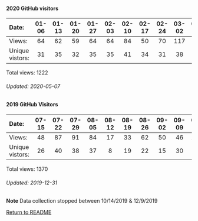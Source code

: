 #### 2020 GitHub visitors
Date:		   | 01-06   |       01-13   |       01-20   |       01-27   |       02-03   |       02-10   |       02-17   |       02-24   |   03-02  |   03-09  |   03-16  |   03-23  |   03-30  |   04-06  |   04-13  |   04-20  |   04-27  |   05-04
|:---   |:---:  |:---:  |:---:  |:---:  |:---:  |:---:  |:---:  |:---:  |:---:  |:---:  |:---:  |:---:  |:---:  |:---:  |:---:  |:---:  |:---:  |:---:
Views:		  | 64      |       62      |       59      |       64      |       64      |       84      |       50      |       70      |   117    |   54     |   84     |   55     |   79     |   68     |   98     |   71     |   67     |   12
Unique  vistors:  | 31      |       35      |       32      |       35      |       35      |       41      |       34      |       31  |      38  |      34  |      38  |      31  |      43  |      20  |      29  |      40  |      31  |      6

Total views: 1222
###### Updated: 2020-05-07

#### 2019 GitHub Visitors
Date:   |         07-15   |       07-22   |       07-29   |       08-05   |       08-12   |       08-19   |       08-26   |       09-02   |       09-09   |       09-16  |   09-23  |   09-30  |   10-07  |   10-14  |   10-21  |  12-09  |   12-16  |   12-23  |   12-30
|:---   |:---:    |:---:  |:---:  |:---:  |:---:  |:---:  |:---:  |:---:  |:---:  |:---:  |:---:  |:---:  |:---:  |:---:  |:---:  |:---:  |:---:  |:---:  |:---:
Views:  |         48      |       87      |       91      |       84      |       17      |       33      |       62      |       50      |       46      |       108    |   118    |   86     |   81     |   73     |   3      |  47     |   55     |   197    |   84
Unique  vistors:  |       26      |       40      |       38      |       37      |       8       |       19      |       22      |       15      |       30      |      40  |      40  |      31  |      32  |      27  |      2  |      24  |      28  |      18  |      19

Total views: 1370
###### Updated: 2019-12-31
**Note**  Data collection stopped between 10/14/2019 & 12/9/2019

[Return to README](https://github.com/BradleyA/Search-docker-registry-v2-script.1.0/blob/master/README.md#Search-docker-registry-v2-script)

